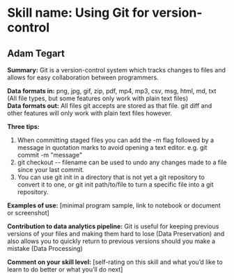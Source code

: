 # Skill name: Using Git for version-control
## Adam Tegart

**Summary:** Git is a version-control system which tracks changes to files and allows for easy collaboration between programmers.

**Data formats in:** png, jpg, gif, zip, pdf, mp4, mp3, csv, msg, html, md, txt (All file types, but some features only work with plain text files)   
**Data formats out:**  All files git accepts are stored as that file. git diff and other features will only work with plain text files however.   

**Three tips:**
1.  When committing staged files you can add the -m flag followed by a message in quotation marks to avoid opening a text editor. e.g. git commit -m "message"
2.  git checkout -- filename can be used to undo any changes made to a file since your last commit.
3.  You can use git init in a directory that is not yet a git repository to convert it to one, or git init path/to/file to turn a specific file into a git repository.

**Examples of use:** [minimal program sample, link to notebook or document or screenshot]  

**Contribution to data analytics pipeline:** Git is useful for keeping previous versions of your files and making them hard to lose (Data Preservation) and also allows you to quickly return to previous versions should you make a mistake (Data Processing)

**Comment on your skill level:** [self-rating on this skill and what you’d like to learn to do better or what you’ll do next]
